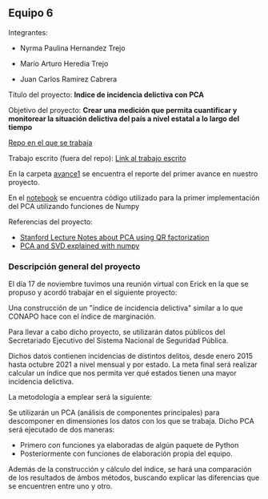 ## Equipo 6

Integrantes:

* Nyrma Paulina Hernandez Trejo

* Mario Arturo Heredia Trejo

* Juan Carlos Ramirez Cabrera

Título del proyecto: **Indice de incidencia delictiva con PCA**

Objetivo del proyecto: **Crear una medición que permita cuantificar y monitorear la situación delictiva del país a nivel estatal a lo largo del tiempo**

[Repo en el que se trabaja](https://github.com/mhnk77/Optim_proyecto_final)

Trabajo escrito (fuera del repo): [Link al trabajo escrito](https://github.com/mhnk77/Optim_proyecto_final/blob/main/reporte/MNO_Reporte%20Final.pdf)


En la carpeta [avance1](https://github.com/ITAM-DS/analisis-numerico-computo-cientifico/tree/optimizacion-2021/proyecto_final/proyectos/equipos/equipo_6/avance_1) se encuentra el reporte del primer avance en nuestro proyecto. 


En el [notebook](https://github.com/mhnk77/Optim_proyecto_final/blob/main/PCA_con_Numpy.ipynb) se encuentra código utilizado para la primer implementación del PCA utilizando funciones de Numpy

Referencias del proyecto:

* [Stanford Lecture Notes about PCA using QR factorization](https://web.stanford.edu/class/cme335/lecture6.pdf)
* [PCA and SVD explained with numpy](https://towardsdatascience.com/pca-and-svd-explained-with-numpy-5d13b0d2a4d8)


### Descripción general del proyecto

El día 17 de noviembre tuvimos una reunión virtual con Erick en la que se propuso y acordó trabajar en el siguiente proyecto:

Una construcción de un "índice de incidencia delictiva" similar a lo que CONAPO hace con el índice de marginación.

Para llevar a cabo dicho proyecto, se utilizarán datos públicos del Secretariado Ejecutivo del Sistema Nacional de Seguridad Pública.

Dichos datos contienen incidencias de distintos delitos, desde enero 2015 hasta octubre 2021 a nivel mensual y por estado. La meta final será realizar calcular un índice que nos permita ver qué estados tienen una mayor incidencia delictiva.

La metodología a emplear será la siguiente:

Se utilizarán un PCA  (análisis de componentes principales) para descomponer en dimensiones los datos con los que se trabaja. 
Dicho PCA será ejecutado de dos maneras:
 - Primero con funciones ya elaboradas de algún paquete de Python
 - Posteriormente con funciones de elaboración propia del equipo.
 
Además de la construcción y cálculo del índice, se hará una comparación de los resultados de ámbos métodos, buscando explicar las diferencias que se encuentren entre uno y otro.
